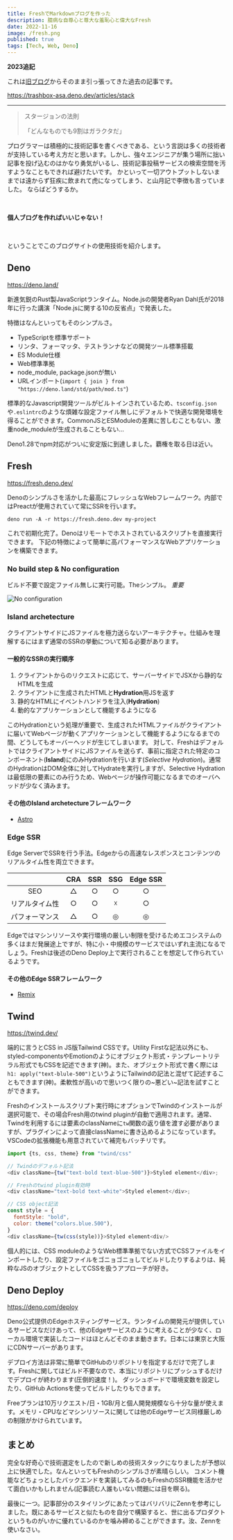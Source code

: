 ```yaml
---
title: FreshでMarkdownブログを作った
description: 臆病な自尊心と尊大な羞恥心と偉大なFresh
date: 2022-11-16
image: /fresh.png
published: true
tags: [Tech, Web, Deno]
---
```


**2023追記**

これは[旧ブログ](https://trashbox-asa.deno.dev)からそのまま引っ張ってきた過去の記事です。

https://trashbox-asa.deno.dev/articles/stack

---

> スタージョンの法則
>
> 「どんなものでも9割はガラクタだ」

プログラマーは積極的に技術記事を書くべきである、という言説は多くの技術者が支持している考え方だと思います。しかし、強々エンジニアが集う場所に拙い記事を投げ込むのはかなり勇気がいるし、技術記事投稿サービスの検索空間を汚すようなこともできれば避けたいです。
かといって一切アウトプットしないままでは遠からず狂疾に飲まれて虎になってしまう、と山月記で李徴も言っていました。
ならばどうするか。

<br/>

**個人ブログを作ればいいじゃない！**

<br/>

ということでこのブログサイトの使用技術を紹介します。

## Deno

https://deno.land/

新進気鋭のRust製JavaScriptランタイム。Node.jsの開発者Ryan
Dahl氏が2018年に行った講演「Node.jsに関する10の反省点」で発表した。

特徴はなんといってもそのシンプルさ。

- TypeScriptを標準サポート
- リンタ、フォーマッタ、テストランナなどの開発ツール標準搭載
- ES Module仕様
- Web標準準拠
- node_module, package.jsonが無い
- URLインポート(`import { join } from "https://deno.land/std/path/mod.ts"`)

標準的なJavascript開発ツールがビルトインされているため、`tsconfig.json`や`.eslintrc`のような煩雑な設定ファイル無しにデフォルトで快適な開発環境を得ることができます。CommonJSとESModuleの差異に苦しむこともない、激重node_moduleが生成されることもない…

Deno1.28でnpm対応がついに安定版に到達しました。覇権を取る日は近い。

## Fresh

https://fresh.deno.dev/

Denoのシンプルさを活かした最高にフレッシュなWebフレームワーク。内部ではPreactが使用されていて常にSSRを行います。

```shell
deno run -A -r https://fresh.deno.dev my-project
```

これで初期化完了。Denoはリモートでホストされているスクリプトを直接実行できます。
下記の特徴によって簡単に高パフォーマンスなWebアプリケーションを構築できます。

### No build step & No configuration

ビルド不要で設定ファイル無しに実行可能。Theシンプル。
_重要_

![No configuration](/posts/stack/fresh_no_configuration.png)

### Island archetecture

クライアントサイドにJSファイルを極力送らないアーキテクチャ。仕組みを理解するにはまず通常のSSRの挙動について知る必要があります。

#### 一般的なSSRの実行順序

1. クライアントからのリクエストに応じて、サーバーサイドでJSXから静的なHTMLを生成
2. クライアントに生成されたHTMLと**Hydration**用JSを返す
3. 静的なHTMLにイベントハンドラを注入(**Hydration**)
4. 動的なアプリケーションとして機能するようになる

このHydrationという処理が重要で、生成されたHTMLファイルがクライアントに届いてWebページが動くアプリケーションとして機能するようになるまでの間、どうしてもオーバーヘッドが生じてしまいます。
対して、FreshはデフォルトではクライアントサイドにJSファイルを送らず、事前に指定された特定のコンポーネント(**Island**)にのみHydrationを行います(_Selective
Hydration_)。通常のHydrationはDOM全体に対してHydrateを実行しますが、Selective Hydrationは最低限の要素にのみ行うため、Webページが操作可能になるまでのオーバヘッドが少なく済みます。

#### その他のIsland archetectureフレームワーク

- [Astro](https://astro.build/)

### Edge SSR

Edge ServerでSSRを行う手法。Edgeからの高速なレスポンスとコンテンツのリアルタイム性を両立できます。

|                | CRA | SSR | SSG | Edge SSR |
| :------------: | :-: | :-: | :-: | :------: |
|      SEO       |  △  |  ○  |  ○  |    ○     |
| リアルタイム性 |  ○  |  ○  |  ☓  |    ○     |
| パフォーマンス |  △  |  ○  |  ◎  |    ◎     |

Edgeではマシンリソースや実行環境の厳しい制限を受けるためエコシステムの多くはまだ発展途上ですが、特に小・中規模のサービスではいずれ主流になるでしょう。Freshは後述のDeno
Deploy上で実行されることを想定して作られているようです。

#### その他のEdge SSRフレームワーク

- [Remix](https://remix.run/)

## Twind

https://twind.dev/

端的に言うとCSS in JS版Tailwind CSSです。Utility
Firstな記法以外にも、styled-componentsやEmotionのようにオブジェクト形式・テンプレートリテラル形式でもCSSを記述できます(神)。また、オブジェクト形式で書く際には`h1: apply("text-blule-500")`というようにTailwindの記法と混ぜて記述することもできます(神)。柔軟性が高いので思いつく限りの~悪どい~記法を試すことができます。

Freshのインストールスクリプト実行時にオプションでTwindのインストールが選択可能で、その場合Fresh用のtwind
pluginが自動で適用されます。通常、Twindを利用するには要素のclassNameに`tw`関数の返り値を渡す必要がありますが、プラグインによって直接classNameに書き込めるようになっています。VSCodeの拡張機能も用意されていて補完もバッチリです。

```js
import {ts, css, theme} from "twind/css"

// Twindのデフォルト記法
<div className={tw("text-bold text-blue-500")}>Styled element</div>;

// Freshのtwind plugin有効時
<div className="text-bold text-white">Styled element</div>;

// CSS object記法
const style = {
  fontStyle: "bold",
  color: theme("colors.blue.500"),
}
<div className={tw(css(style))}>Styled element<div/>
```

個人的には、CSS
moduleのようなWeb標準準拠でない方式でCSSファイルをインポートしたり、設定ファイルをゴニョゴニョしてビルドしたりするよりは、純粋なJSのオブジェクトとしてCSSを扱うアプローチが好き。

## Deno Deploy

https://deno.com/deploy

Deno公式提供のEdgeホスティングサービス。ランタイムの開発元が提供しているサービスなだけあって、他のEdgeサービスのように考えることが少なく、ローカル環境で実装したコードはほとんどそのまま動きます。日本には東京と大阪にCDNサーバーがあります。

デプロイ方法は非常に簡単でGitHubのリポジトリを指定するだけで完了します。Freshに関してはビルド不要なので、本当にリポジトリにプッシュするだけでデプロイが終わります(圧倒的速度！)。
ダッシュボードで環境変数を設定したり、GitHub Actionsを使ってビルドしたりもできます。

Freeプランは10万リクエスト/日・1GB/月と個人開発規模なら十分な量が使えます。メモリ・CPUなどマシンリソースに関しては他のEdgeサービス同様厳しめの制限がかけられています。

## まとめ

完全な好奇心で技術選定をしたので新しめの技術スタックになりましたが予想以上に快適でした。なんといってもFreshのシンプルさが素晴らしい。
コメント機能などちょっとしたバックエンドを実装してみるのもFreshのSSR機能を活かせて面白いかもしれません(記事読む人誰もいない問題には目を瞑る)。

最後に一つ。記事部分のスタイリングにあたってはバリバリにZennを参考にしました。既にあるサービスと似たものを自分で構築すると、世に出るプロダクトというものがいかに優れているのかを噛み締めることができます。汝、Zennを使いなさい。
